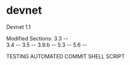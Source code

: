 # devnet
Devnet 1.1

Modified Sections:
    3.3 --  
    3.4 --
    3.5 --
    3.9.b --
    5.3 --
    5.6 --

TESTING AUTOMATED COMMIT SHELL SCRIPT
